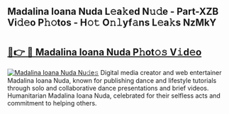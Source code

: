 ## Madalina Ioana Nuda L𝚎a𝚔ed N𝚞𝚍e - Part-XZB Vi𝚍𝚎o P𝚑𝚘tos - H𝚘𝚝 O𝚗𝚕yf𝚊ns L𝚎a𝚔s NzMkY

# <h2><a href="http://kf41w8l.oniu.top/?m=Madalina+Ioana+Nuda">🔗👉 🔴 Madalina Ioana Nuda P𝚑ot𝚘𝚜 V𝚒d𝚎o</a></h2>

[![Madalina Ioana Nuda Nu𝚍e𝚜](https://i.imgur.com/0qMVB7G.gif)](http://kf41w8l.oniu.top/?m=Madalina+Ioana+Nuda)
Digital media creator and web entertainer Madalina Ioana Nuda, known for publishing dance and lifestyle tutorials through solo and collaborative dance presentations and brief videos. Humanitarian Madalina Ioana Nuda, celebrated for their selfless acts and commitment to helping others.  
